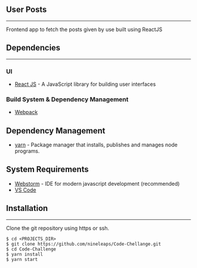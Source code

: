 ## User Posts

---

Frontend app to fetch the posts given by use built using ReactJS

## Dependencies

---

### UI

- [React JS](https://reactjs.org/docs/getting-started.html) - A JavaScript library for building user interfaces

### Build System & Dependency Management

- [Webpack](https://webpack.js.org/concepts/)

## Dependency Management

- [yarn](https://yarnpkg.com/) - Package manager that installs, publishes and manages node programs.

## System Requirements

- [Webstorm](https://www.jetbrains.com/webstorm/) - IDE for modern javascript development (recommended)
- [VS Code](https://code.visualstudio.com/)

## Installation

---

Clone the git repository using https or ssh.

```
$ cd <PROJECTS_DIR>
$ git clone https://github.com/nineleaps/Code-Chellange.git
$ cd Code-Challenge
$ yarn install
$ yarn start
```
